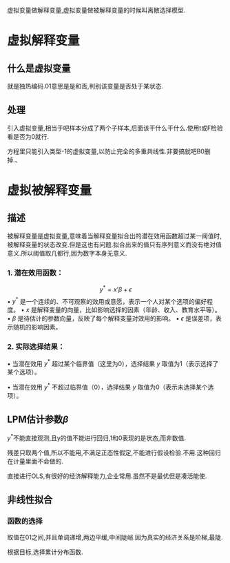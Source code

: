 
虚拟变量做解释变量,虚拟变量做被解释变量的时候叫离散选择模型.

# 虚拟解释变量

## 什么是虚拟变量

就是独热编码.01意思是是和否,判别该变量是否处于某状态.

## 处理

引入虚拟变量,相当于吧样本分成了两个子样本,后面该干什么干什么.使用t或F检验看是否为0就行.

方程里只能引入类型-1的虚拟变量,以防止完全的多重共线性.非要搞就吧B0删掉.、

# 虚拟被解释变量

## 描述

被解释变量是虚拟变量,意味着当解释变量拟合出的潜在效用函数超过某一阈值时,被解释变量的状态改变.但是这也有问题.拟合出来的值只有序列意义而没有绝对值意义.所以阈值取几都行,因为数字本身无意义.
  

### 1. **潜在效用函数**：
$$ y^* = x’\beta + \epsilon $$
• $y^*$ 是一个连续的、不可观察的效用或意愿，表示一个人对某个选项的偏好程度。
• $x$ 是解释变量的向量，比如影响选择的因素（年龄、收入、教育水平等）。
• $\beta$ 是待估计的参数向量，反映了每个解释变量对效用的影响。
• $\epsilon$ 是误差项，表示随机的影响因素。

### 2. **实际选择结果**：
• 当潜在效用 $y^*$ 超过某个临界值（这里为0），选择结果 $y$ 取值为1（表示选择了某个选项）。

• 当潜在效用 $y^*$ 不超过临界值（0），选择结果 $y$ 取值为0（表示未选择某个选项）。

## LPM估计参数$\beta$

$y^*$不能直接观测,且y的值不能进行回归,1和0表现的是状态,而非数值.

残差只取两个值,所以不能用,不满足正态性假定,不能进行假设检验.不用.这种回归在计量里面不会做的.

直接进行OLS,有很好的经济解释能力,企业常用.虽然不是最优但是凑活能使.

## 非线性拟合

### 函数的选择

取值在01之间,并且单调递增,两边平缓,中间陡峭.因为真实的经济关系是阶梯,最陡.  

根据目标,选择累计分布函数.